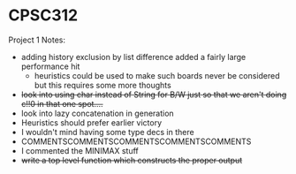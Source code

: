 CPSC312
=======
Project 1 Notes:
* adding history exclusion by list difference added a fairly large performance hit
  * heuristics could be used to make such boards never be considered but this requires some more thoughts
* ~~look into using char instead of String for B/W just so that we aren't doing c!!0 in that one spot....~~
* look into lazy concatenation in generation
* Heuristics should prefer earlier victory
* I wouldn't mind having some type decs in there
* COMMENTSCOMMENTSCOMMENTSCOMMENTSCOMMENTS
 * I commented the MINIMAX stuff
* ~~write a top level function which constructs the proper output~~
